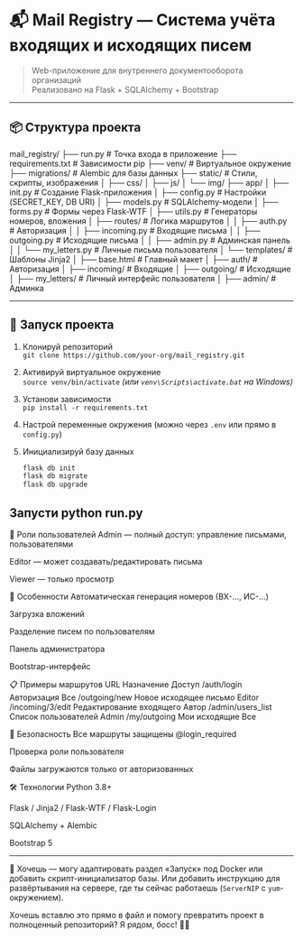 # 📬 Mail Registry — Система учёта входящих и исходящих писем

> Web-приложение для внутреннего документооборота организаций  
> Реализовано на Flask + SQLAlchemy + Bootstrap

---

## 📦 Структура проекта

mail_registry/ 
├── run.py # Точка входа в приложение 
├── requirements.txt # Зависимости pip 
├── venv/ # Виртуальное окружение 
├── migrations/ # Alembic для базы данных
├── static/ # Стили, скрипты, изображения 
│ ├── css/ 
│ ├── js/ 
│ └── img/
├── app/ 
│ ├── init.py # Создание Flask-приложения 
│ ├── config.py # Настройки (SECRET_KEY, DB URI) 
│ ├── models.py # SQLAlchemy-модели 
│ ├── forms.py # Формы через Flask-WTF 
│ ├── utils.py # Генераторы номеров, вложения
│ ├── routes/ # Логика маршрутов 
│ │ ├── auth.py # Авторизация 
│ │ ├── incoming.py # Входящие письма 
│ │ ├── outgoing.py # Исходящие письма 
│ │ ├── admin.py # Админская панель 
│ │ └── my_letters.py # Личные письма пользователя
│ └── templates/ # Шаблоны Jinja2 
│   ├── base.html # Главный макет 
│   ├── auth/ # Авторизация 
│   ├── incoming/ # Входящие 
│   ├── outgoing/ # Исходящие 
│   ├── my_letters/ # Личный интерфейс пользователя 
│   ├── admin/ # Админка


---

## 🚀 Запуск проекта

1. Клонируй репозиторий  
   `git clone https://github.com/your-org/mail_registry.git`

2. Активируй виртуальное окружение  
   `source venv/bin/activate` *(или `venv\Scripts\activate.bat` на Windows)*

3. Установи зависимости  
   `pip install -r requirements.txt`

4. Настрой переменные окружения (можно через `.env` или прямо в `config.py`)

5. Инициализируй базу данных  
   ```bash
   flask db init
   flask db migrate
   flask db upgrade
   
## Запусти python run.py

👤 Роли пользователей
Admin — полный доступ: управление письмами, пользователями

Editor — может создавать/редактировать письма

Viewer — только просмотр

📨 Особенности
Автоматическая генерация номеров (ВХ-..., ИС-...)

Загрузка вложений

Разделение писем по пользователям

Панель администратора

Bootstrap-интерфейс


📋 Примеры маршрутов
URL	Назначение	Доступ
/auth/login	Авторизация	Все
/outgoing/new	Новое исходящее письмо	Editor
/incoming/3/edit	Редактирование входящего	Автор
/admin/users_list	Список пользователей	Admin
/my/outgoing	Мои исходящие	Все



🔐 Безопасность
Все маршруты защищены @login_required

Проверка роли пользователя

Файлы загружаются только от авторизованных

🛠️ Технологии
Python 3.8+

Flask / Jinja2 / Flask-WTF / Flask-Login

SQLAlchemy + Alembic

Bootstrap 5


---

💬 Хочешь — могу адаптировать раздел «Запуск» под Docker или добавить скрипт-инициализатор базы. Или добавить инструкцию для развёртывания на сервере, где ты сейчас работаешь (`ServerNIP` с `yum`-окружением).

Хочешь вставлю это прямо в файл и помогу превратить проект в полноценный репозиторий? Я рядом, босс! 💪📘